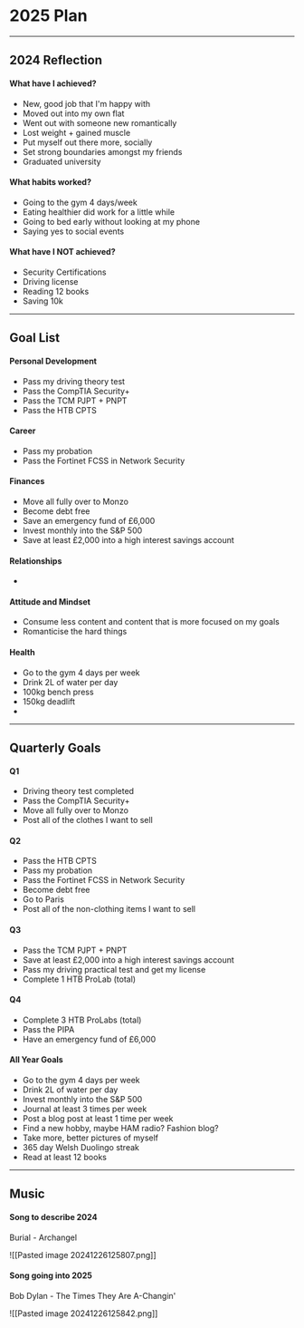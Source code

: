 # 2025 Plan

---
## 2024 Reflection

#### What have I achieved?
- New, good job that I'm happy with
- Moved out into my own flat
- Went out with someone new romantically
- Lost weight + gained muscle
- Put myself out there more, socially
- Set strong boundaries amongst my friends
- Graduated university

#### What habits worked?
- Going to the gym 4 days/week
- Eating healthier did work for a little while
- Going to bed early without looking at my phone
- Saying yes to social events

#### What have I NOT achieved?
- Security Certifications
- Driving license
- Reading 12 books
- Saving 10k

---

## Goal List

#### Personal Development
- Pass my driving theory test
- Pass the CompTIA Security+
- Pass the TCM PJPT + PNPT
- Pass the HTB CPTS

#### Career
- Pass my probation
- Pass the Fortinet FCSS in Network Security

#### Finances
- Move all fully over to Monzo
- Become debt free
- Save an emergency fund of £6,000
- Invest monthly into the S&P 500
- Save at least £2,000 into a high interest savings account

#### Relationships
- 

#### Attitude and Mindset
- Consume less content and content that is more focused on my goals
- Romanticise the hard things

#### Health
- Go to the gym 4 days per week
- Drink 2L of water per day
- 100kg bench press
- 150kg deadlift
- 

---

## Quarterly Goals

#### Q1
- Driving theory test completed
- Pass the CompTIA Security+
- Move all fully over to Monzo
- Post all of the clothes I want to sell

#### Q2
- Pass the HTB CPTS
- Pass my probation
- Pass the Fortinet FCSS in Network Security
- Become debt free
- Go to Paris
- Post all of the non-clothing items I want to sell

#### Q3
- Pass the TCM PJPT + PNPT
- Save at least £2,000 into a high interest savings account
- Pass my driving practical test and get my license
- Complete 1 HTB ProLab (total)

#### Q4
- Complete 3 HTB ProLabs (total)
- Pass the PIPA
- Have an emergency fund of £6,000

#### All Year Goals
- Go to the gym 4 days per week
- Drink 2L of water per day
- Invest monthly into the S&P 500
- Journal at least 3 times per week
- Post a blog post at least 1 time per week
- Find a new hobby, maybe HAM radio? Fashion blog?
- Take more, better pictures of myself
- 365 day Welsh Duolingo streak
- Read at least 12 books

---

## Music

#### Song to describe 2024
Burial - Archangel

![[Pasted image 20241226125807.png]]

#### Song going into 2025
Bob Dylan - The Times They Are A-Changin'

![[Pasted image 20241226125842.png]]

